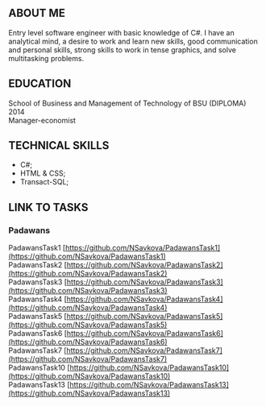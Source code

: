 ## ABOUT ME

Entry level software engineer with basic knowledge of C#. I have an analytical mind, a desire to work and learn new skills, good communication and personal skills, strong skills to work in tense graphics, and solve multitasking problems.

## EDUCATION
School of Business and Management of Technology of BSU (DIPLOMA) 2014      
Manager-economist

## TECHNICAL SKILLS
* C#;
* HTML & CSS;
* Transact-SQL;

## LINK TO TASKS    
### Padawans  
PadawansTask1  [https://github.com/NSavkova/PadawansTask1](https://github.com/NSavkova/PadawansTask1)     
PadawansTask2  [https://github.com/NSavkova/PadawansTask2](https://github.com/NSavkova/PadawansTask2)    
PadawansTask3  [https://github.com/NSavkova/PadawansTask3](https://github.com/NSavkova/PadawansTask3)   
PadawansTask4  [https://github.com/NSavkova/PadawansTask4](https://github.com/NSavkova/PadawansTask4)     
PadawansTask5  [https://github.com/NSavkova/PadawansTask5](https://github.com/NSavkova/PadawansTask5)    
PadawansTask6  [https://github.com/NSavkova/PadawansTask6](https://github.com/NSavkova/PadawansTask6)    
PadawansTask7 [https://github.com/NSavkova/PadawansTask7](https://github.com/NSavkova/PadawansTask7)    
PadawansTask10 [https://github.com/NSavkova/PadawansTask10](https://github.com/NSavkova/PadawansTask10)    
PadawansTask13 [https://github.com/NSavkova/PadawansTask13](https://github.com/NSavkova/PadawansTask13)





